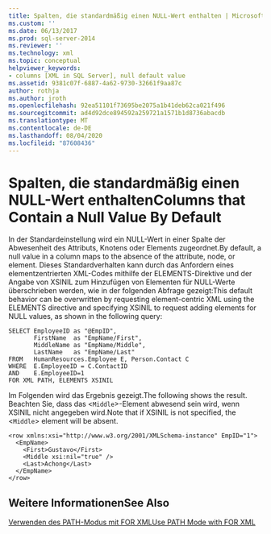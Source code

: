 ```yaml
---
title: Spalten, die standardmäßig einen NULL-Wert enthalten | Microsoft-Dokumentation
ms.custom: ''
ms.date: 06/13/2017
ms.prod: sql-server-2014
ms.reviewer: ''
ms.technology: xml
ms.topic: conceptual
helpviewer_keywords:
- columns [XML in SQL Server], null default value
ms.assetid: 9381c07f-6887-4a62-9730-32661f9aa87c
author: rothja
ms.author: jroth
ms.openlocfilehash: 92ea51101f73695be2075a1b41deb62ca021f496
ms.sourcegitcommit: ad4d92dce894592a259721a1571b1d8736abacdb
ms.translationtype: MT
ms.contentlocale: de-DE
ms.lasthandoff: 08/04/2020
ms.locfileid: "87608436"
---
```

# <a name="columns-that-contain-a-null-value-by-default"></a><span data-ttu-id="2541d-102">Spalten, die standardmäßig einen NULL-Wert enthalten</span><span class="sxs-lookup"><span data-stu-id="2541d-102">Columns that Contain a Null Value By Default</span></span>
  <span data-ttu-id="2541d-103">In der Standardeinstellung wird ein NULL-Wert in einer Spalte der Abwesenheit des Attributs, Knotens oder Elements zugeordnet.</span><span class="sxs-lookup"><span data-stu-id="2541d-103">By default, a null value in a column maps to the absence of the attribute, node, or element.</span></span> <span data-ttu-id="2541d-104">Dieses Standardverhalten kann durch das Anfordern eines elementzentrierten XML-Codes mithilfe der ELEMENTS-Direktive und der Angabe von XSINIL zum Hinzufügen von Elementen für NULL-Werte überschrieben werden, wie in der folgenden Abfrage gezeigt:</span><span class="sxs-lookup"><span data-stu-id="2541d-104">This default behavior can be overwritten by requesting element-centric XML using the ELEMENTS directive and specifying XSINIL to request adding elements for NULL values, as shown in the following query:</span></span>  
  
```  
SELECT EmployeeID as "@EmpID",   
       FirstName  as "EmpName/First",   
       MiddleName as "EmpName/Middle",   
       LastName   as "EmpName/Last"  
FROM   HumanResources.Employee E, Person.Contact C  
WHERE  E.EmployeeID = C.ContactID  
AND    E.EmployeeID=1  
FOR XML PATH, ELEMENTS XSINIL  
```  
  
 <span data-ttu-id="2541d-105">Im Folgenden wird das Ergebnis gezeigt.</span><span class="sxs-lookup"><span data-stu-id="2541d-105">The following shows the result.</span></span> <span data-ttu-id="2541d-106">Beachten Sie, dass das <`Middle`>-Element abwesend sein wird, wenn XSINIL nicht angegeben wird.</span><span class="sxs-lookup"><span data-stu-id="2541d-106">Note that if XSINIL is not specified, the <`Middle`> element will be absent.</span></span>  
  
```  
<row xmlns:xsi="http://www.w3.org/2001/XMLSchema-instance" EmpID="1">  
  <EmpName>  
    <First>Gustavo</First>  
    <Middle xsi:nil="true" />  
    <Last>Achong</Last>  
  </EmpName>  
</row>  
```  
  
## <a name="see-also"></a><span data-ttu-id="2541d-107">Weitere Informationen</span><span class="sxs-lookup"><span data-stu-id="2541d-107">See Also</span></span>  
 [<span data-ttu-id="2541d-108">Verwenden des PATH-Modus mit FOR XML</span><span class="sxs-lookup"><span data-stu-id="2541d-108">Use PATH Mode with FOR XML</span></span>](use-path-mode-with-for-xml.md)  
  
  
